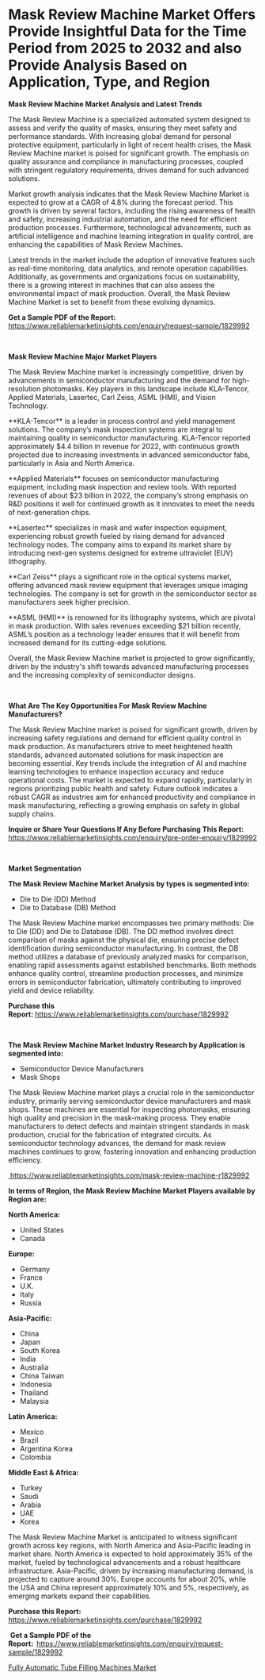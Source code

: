 <p><h1>Mask Review Machine Market Offers Provide Insightful Data for the Time Period from 2025 to 2032 and also Provide Analysis Based on Application, Type, and Region</h1></p><p><strong>Mask Review Machine Market Analysis and Latest Trends</strong></p>
<p><p>The Mask Review Machine is a specialized automated system designed to assess and verify the quality of masks, ensuring they meet safety and performance standards. With increasing global demand for personal protective equipment, particularly in light of recent health crises, the Mask Review Machine market is poised for significant growth. The emphasis on quality assurance and compliance in manufacturing processes, coupled with stringent regulatory requirements, drives demand for such advanced solutions.</p><p>Market growth analysis indicates that the Mask Review Machine Market is expected to grow at a CAGR of 4.8% during the forecast period. This growth is driven by several factors, including the rising awareness of health and safety, increasing industrial automation, and the need for efficient production processes. Furthermore, technological advancements, such as artificial intelligence and machine learning integration in quality control, are enhancing the capabilities of Mask Review Machines.</p><p>Latest trends in the market include the adoption of innovative features such as real-time monitoring, data analytics, and remote operation capabilities. Additionally, as governments and organizations focus on sustainability, there is a growing interest in machines that can also assess the environmental impact of mask production. Overall, the Mask Review Machine Market is set to benefit from these evolving dynamics.</p></p>
<p><strong>Get a Sample PDF of the Report:&nbsp;</strong> <a href="https://www.reliablemarketinsights.com/enquiry/request-sample/1829992?utm_campaign=2642&utm_medium=2&utm_source=Github&utm_content=ia&utm_term=12042025&utm_id=mask-review-machine">https://www.reliablemarketinsights.com/enquiry/request-sample/1829992</a></p>
<p>&nbsp;</p>
<p><strong>Mask Review Machine Major Market Players</strong></p>
<p><p>The Mask Review Machine market is increasingly competitive, driven by advancements in semiconductor manufacturing and the demand for high-resolution photomasks. Key players in this landscape include KLA-Tencor, Applied Materials, Lasertec, Carl Zeiss, ASML (HMI), and Vision Technology.</p><p>**KLA-Tencor** is a leader in process control and yield management solutions. The company’s mask inspection systems are integral to maintaining quality in semiconductor manufacturing. KLA-Tencor reported approximately $4.4 billion in revenue for 2022, with continuous growth projected due to increasing investments in advanced semiconductor fabs, particularly in Asia and North America.</p><p>**Applied Materials** focuses on semiconductor manufacturing equipment, including mask inspection and review tools. With reported revenues of about $23 billion in 2022, the company’s strong emphasis on R&D positions it well for continued growth as it innovates to meet the needs of next-generation chips.</p><p>**Lasertec** specializes in mask and wafer inspection equipment, experiencing robust growth fueled by rising demand for advanced technology nodes. The company aims to expand its market share by introducing next-gen systems designed for extreme ultraviolet (EUV) lithography.</p><p>**Carl Zeiss** plays a significant role in the optical systems market, offering advanced mask review equipment that leverages unique imaging technologies. The company is set for growth in the semiconductor sector as manufacturers seek higher precision.</p><p>**ASML (HMI)** is renowned for its lithography systems, which are pivotal in mask production. With sales revenues exceeding $21 billion recently, ASML’s position as a technology leader ensures that it will benefit from increased demand for its cutting-edge solutions.</p><p>Overall, the Mask Review Machine market is projected to grow significantly, driven by the industry's shift towards advanced manufacturing processes and the increasing complexity of semiconductor designs.</p></p>
<p>&nbsp;</p>
<p><strong>What Are The Key Opportunities For Mask Review Machine Manufacturers?</strong></p>
<p><p>The Mask Review Machine market is poised for significant growth, driven by increasing safety regulations and demand for efficient quality control in mask production. As manufacturers strive to meet heightened health standards, advanced automated solutions for mask inspection are becoming essential. Key trends include the integration of AI and machine learning technologies to enhance inspection accuracy and reduce operational costs. The market is expected to expand rapidly, particularly in regions prioritizing public health and safety. Future outlook indicates a robust CAGR as industries aim for enhanced productivity and compliance in mask manufacturing, reflecting a growing emphasis on safety in global supply chains.</p></p>
<p><strong>Inquire or Share Your Questions If Any Before Purchasing This Report:</strong> <a href="https://www.reliablemarketinsights.com/enquiry/pre-order-enquiry/1829992?utm_campaign=2642&utm_medium=2&utm_source=Github&utm_content=ia&utm_term=12042025&utm_id=mask-review-machine">https://www.reliablemarketinsights.com/enquiry/pre-order-enquiry/1829992</a></p>
<p>&nbsp;</p>
<p><strong>Market Segmentation</strong></p>
<p><strong>The Mask Review Machine Market Analysis by types is segmented into:</strong></p>
<p><ul><li>Die to Die (DD) Method</li><li>Die to Database (DB) Method</li></ul></p>
<p><p>The Mask Review Machine market encompasses two primary methods: Die to Die (DD) and Die to Database (DB). The DD method involves direct comparison of masks against the physical die, ensuring precise defect identification during semiconductor manufacturing. In contrast, the DB method utilizes a database of previously analyzed masks for comparison, enabling rapid assessments against established benchmarks. Both methods enhance quality control, streamline production processes, and minimize errors in semiconductor fabrication, ultimately contributing to improved yield and device reliability.</p></p>
<p><strong>Purchase this Report:&nbsp;</strong><a href="https://www.reliablemarketinsights.com/purchase/1829992?utm_campaign=2642&utm_medium=2&utm_source=Github&utm_content=ia&utm_term=12042025&utm_id=mask-review-machine">https://www.reliablemarketinsights.com/purchase/1829992</a></p>
<p>&nbsp;</p>
<p><strong>The Mask Review Machine Market Industry Research by Application is segmented into:</strong></p>
<p><ul><li>Semiconductor Device Manufacturers</li><li>Mask Shops</li></ul></p>
<p><p>The Mask Review Machine market plays a crucial role in the semiconductor industry, primarily serving semiconductor device manufacturers and mask shops. These machines are essential for inspecting photomasks, ensuring high quality and precision in the mask-making process. They enable manufacturers to detect defects and maintain stringent standards in mask production, crucial for the fabrication of integrated circuits. As semiconductor technology advances, the demand for mask review machines continues to grow, fostering innovation and enhancing production efficiency.</p></p>
<p><a href="https://www.reliablemarketinsights.com/mask-review-machine-r1829992?utm_campaign=2642&utm_medium=2&utm_source=Github&utm_content=ia&utm_term=12042025&utm_id=mask-review-machine">&nbsp;https://www.reliablemarketinsights.com/mask-review-machine-r1829992</a></p>
<p><strong>In terms of Region, the Mask Review Machine Market Players available by Region are:</strong></p>
<p>
    <p> <strong> North America: </strong>
        <ul>
            <li>United States</li>
            <li>Canada</li>
        </ul>
        </p> 
    <p> <strong> Europe: </strong>
        <ul>
            <li>Germany</li>
            <li>France</li>
            <li>U.K.</li>
            <li>Italy</li>
            <li>Russia</li>
        </ul>
        </p> 
    <p> <strong> Asia-Pacific: </strong>
        <ul>
            <li>China</li>
            <li>Japan</li>
            <li>South Korea</li>
            <li>India</li>
            <li>Australia</li>
            <li>China Taiwan</li>
            <li>Indonesia</li>
            <li>Thailand</li>
            <li>Malaysia</li>
        </ul>
        </p> 
    <p> <strong> Latin America: </strong>
        <ul>
            <li>Mexico</li>
            <li>Brazil</li>
            <li>Argentina Korea</li>
            <li>Colombia</li>
        </ul>
        </p> 
    <p> <strong> Middle East & Africa: </strong>
        <ul>
            <li>Turkey</li>
            <li>Saudi</li>
            <li>Arabia</li>
            <li>UAE</li>
            <li>Korea</li>
        </ul>
    </p>
    </p>
<p><p>The Mask Review Machine Market is anticipated to witness significant growth across key regions, with North America and Asia-Pacific leading in market share. North America is expected to hold approximately 35% of the market, fueled by technological advancements and a robust healthcare infrastructure. Asia-Pacific, driven by increasing manufacturing demand, is projected to capture around 30%. Europe accounts for about 20%, while the USA and China represent approximately 10% and 5%, respectively, as emerging markets expand their capabilities.</p></p>
<p><strong>Purchase this Report: </strong><a href="https://www.reliablemarketinsights.com/purchase/1829992?utm_campaign=2642&utm_medium=2&utm_source=Github&utm_content=ia&utm_term=12042025&utm_id=mask-review-machine">https://www.reliablemarketinsights.com/purchase/1829992</a></p>
<p>&nbsp;<strong>Get a Sample PDF of the Report:&nbsp;&nbsp;</strong><a href="https://www.reliablemarketinsights.com/enquiry/request-sample/1829992?utm_campaign=2642&utm_medium=2&utm_source=Github&utm_content=ia&utm_term=12042025&utm_id=mask-review-machine">https://www.reliablemarketinsights.com/enquiry/request-sample/1829992</a></p>
<p><strong></strong></p>
<p><p><a href="https://github.com/widlerumland/Market-Research-Report-List-1/blob/main/fully-automatic-tube-filling-machines-market.md?utm_campaign=2642&utm_medium=2&utm_source=Github&utm_content=ia&utm_term=12042025&utm_id=mask-review-machine">Fully Automatic Tube Filling Machines Market</a></p></p>